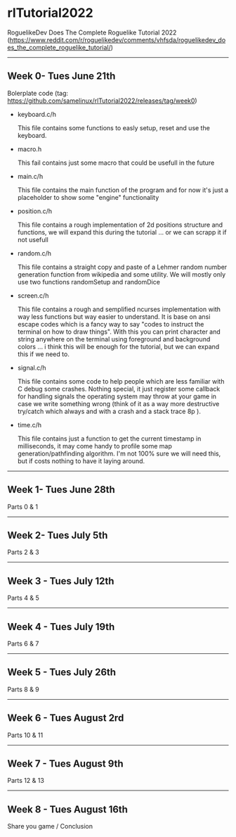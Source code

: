 # rlTutorial2022
RoguelikeDev Does The Complete Roguelike Tutorial 2022 (https://www.reddit.com/r/roguelikedev/comments/vhfsda/roguelikedev_does_the_complete_roguelike_tutorial/)

- - -
## Week 0- Tues June 21th
Bolerplate code (tag: https://github.com/samelinux/rlTutorial2022/releases/tag/week0)

- keyboard.c/h

  This file contains some functions to easly setup, reset and use the keyboard.

- macro.h

  This fail contains just some macro that could be usefull in the future

- main.c/h

  This file contains the main function of the program and for now it's just a placeholder to show some "engine" functionality

- position.c/h

  This file contains a rough implementation of 2d positions structure and functions, we will expand this during the tutorial ... or we can scrapp it if not usefull

- random.c/h

  This file contains a straight copy and paste of a Lehmer random number generation function from wikipedia and some utility. We will mostly only use two functions randomSetup and randomDice

- screen.c/h

  This file contains a rough and semplified ncurses implementation with way less functions but way easier to understand. It is base on ansi escape codes which is a fancy way to say "codes to instruct the terminal on how to draw things". With this you can print character and string anywhere on the terminal using foreground and background colors ... i think this will be enough for the tutorial, but we can expand this if we need to.

- signal.c/h

  This file contains some code to help people which are less familiar with C debug some crashes. Nothing special, it just register some callback for handling signals the operating system may throw at your game in case we write something wrong (think of it as a way more destructive try/catch which always and with a crash and a stack trace 8p ).

- time.c/h

  This file contains just a function to get the current timestamp in milliseconds, it may come handy to profile some map generation/pathfinding algorithm. I'm not 100% sure we will need this, but if costs nothing to have it laying around.

- - -
## Week 1- Tues June 28th
Parts 0 & 1

- - -
## Week 2- Tues July 5th
Parts 2 & 3

- - -
## Week 3 - Tues July 12th
Parts 4 & 5

- - -
## Week 4 - Tues July 19th
Parts 6 & 7

- - -
## Week 5 - Tues July 26th
Parts 8 & 9

- - -
## Week 6 - Tues August 2rd
Parts 10 & 11

- - -
## Week 7 - Tues August 9th
Parts 12 & 13

- - -
## Week 8 - Tues August 16th
Share you game / Conclusion
